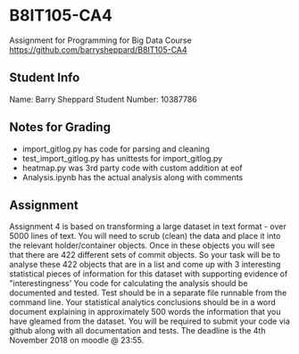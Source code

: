 # B8IT105-CA4
Assignment for Programming for Big Data Course
https://github.com/barrysheppard/B8IT105-CA4

## Student Info
Name: Barry Sheppard
Student Number: 10387786

## Notes for Grading
* import_gitlog.py has code for parsing and cleaning
* test_import_gitlog.py has unittests for import_gitlog.py
* heatmap.py was 3rd party code with custom addition at eof
* Analysis.ipynb has the actual analysis along with comments


## Assignment
Assignment 4 is based on transforming a large dataset in text format - over 5000 lines of text.
You will need to scrub (clean) the data and place it into the relevant holder/container objects.
Once in these objects you will see that there are 422 different sets of commit objects.
So your task will be to analyse these 422 objects that are in a list and come up with 3 interesting statistical pieces of information for this dataset with supporting evidence of "interestingness'
You code for calculating the analysis should be documented and tested.
Test should be in a separate file runnable from the command line.
Your statistical analytics conclusions should be in a word document explaining in approximately 500 words the information that you have gleamed from the dataset.
You will be required to submit your code via github along with all documentation and tests.
The deadline is the 4th November 2018 on moodle @ 23:55.
